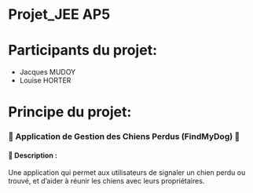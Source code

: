 # Projet_JEE AP5

# Participants du projet:
  - Jacques MUDOY
  - Louise HORTER

# Principe du projet:
### **🐾 Application de Gestion des Chiens Perdus (FindMyDog) 🐾**  

#### 📌 **Description :**  
Une application qui permet aux utilisateurs de signaler un chien perdu ou trouvé, et d’aider à réunir les chiens avec leurs propriétaires.  
